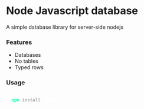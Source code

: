 # Node Javascript database

A simple database library for server-side nodejs

### Features
 - Databases
 - No tables
 - Typed rows

### Usage
<code style="font-weight: bold">
<span style="user-select: none; color: #fff">$ </span><span style="color: #00ffaa;">npm</span> <span style="color: #aaa;">install</span> <span style="color: white;">node-dbjs --save-dev</span>
</code>
